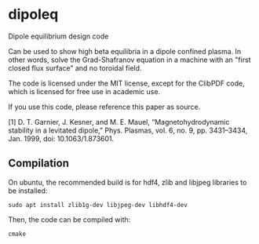 # dipoleq
Dipole equilibrium design code 

Can be used to show high beta equilibria in a dipole confined plasma.  In other words, solve the Grad-Shafranov equation in a machine with an "first closed flux surface" and no toroidal field.

The code is licensed under the MIT license, except for the ClibPDF code, which is licensed for free use in academic use.

If you use this code, please reference this paper as source.

[1] D. T. Garnier, J. Kesner, and M. E. Mauel, “Magnetohydrodynamic stability in a levitated dipole,” Phys. Plasmas, vol. 6, no. 9, pp. 3431–3434, Jan. 1999, doi: 10.1063/1.873601.

## Compilation

On ubuntu, the recommended build is for hdf4, zlib and libjpeg libraries to be installed:

`sudo apt install zlib1g-dev libjpeg-dev libhdf4-dev`

Then, the code can be compiled with:

`cmake `
